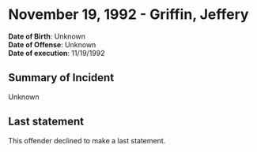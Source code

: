# November 19, 1992 - Griffin, Jeffery

**Date of Birth**: Unknown<br/>
**Date of Offense**: Unknown<br/>
**Date of execution**: 11/19/1992<br/>

## Summary of Incident
Unknown

## Last statement
This offender declined to make a last statement.